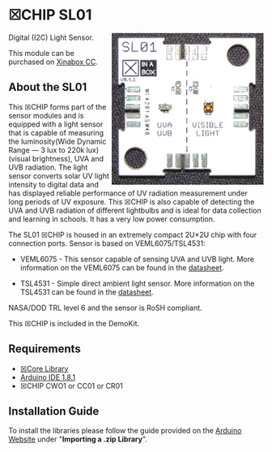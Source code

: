 # ☒CHIP SL01
<img src="extras/SL01.png" width="300" align="right">
Digital (I2C) Light Sensor.

This module can be purchased on [Xinabox CC](https://xinabox.cc/SW01/).

## About the SL01
This ☒CHIP forms part of the sensor modules and is equipped with a light sensor that is capable of measuring the luminosity(Wide Dynamic Range — 3 lux to 220k lux) (visual brightness), UVA and UVB radiation. The light sensor converts solar UV light intensity to digital data and has displayed reliable performance of UV radiation measurement under long periods of UV exposure.  This ☒CHIP is also capable of detecting the UVA and UVB radiation of different lightbulbs and is ideal for data collection and learning in schools. It has a very low power consumption. 

The SL01 ☒CHIP is housed in an extremely compact 2U×2U chip with four connection ports.
Sensor is based on VEML6075/TSL4531:

- VEML6075 - This sensor capable of sensing UVA and UVB light. More information on the VEML6075 can be found in the [datasheet](http://www.vishay.com/docs/84304/veml6075.pdf).

- TSL4531 - Simple direct ambient light sensor. More information on the TSL4531 can be found in the [datasheet](http://media.digikey.com/pdf/Data%20Sheets/Austriamicrosystems%20PDFs/TSL4531.pdf).

NASA/DOD TRL level 6 and the sensor is RoSH compliant.

This ☒CHIP is included in the DemoKit.

## Requirements
  - [☒Core Library](https://github.com/xinabox/xCore)
  - [Arduino IDE 1.8.1](https://www.arduino.cc/en/main/software)
  - ☒CHIP CWO1 or CC01 or CR01
  
## Installation Guide
To install the libraries please follow the guide provided on the [Arduino Website](https://www.arduino.cc/en/Guide/Libraries) under "**Importing a .zip Library**".

